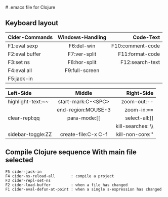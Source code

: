 ﻿﻿# .emacs file for Clojure## Keyboard layout| Cider-Commands | Windows-Handling | Code-Text               || :---                        |     :---:                      |          ---:                 || F1:eval sexp          | F6:del-win               | F10:comment-code|| F2:eval buffer       | F7:ver-split              | F11:format-code     || F3:set ns               | F8:hor-split             | F12:search-text        || F4:eval all             | F9:full-screen          |                                 || F5:jack-in             |                                 |                                || Left-Side                | Middle                          | Right-Side           || :---                         |     :---:                            |          ---:             || highlight-text:~~   | start-mark:C-\<SPC\>  | zoom-out:--        ||                               | end-region:MOUSE-3   | zoom-in:==         || clear-repl:qq           |  para-mode:[[                | select-all:]]          ||                               |                                      | kill-searches: \\\\ || sidebar-toggle:ZZ | create-file:C-x C-f         | kill-non-core:''     |## Compile Clojure sequence	With main file selected	F5 cider-jack-in	F4 cider-ns-reload-all       : compile a project	F3 cider-repl-set-ns	F2 cider-load-buffer         : when a file has changed	F1 cider-eval-defun-at-point : when a single s-expression has changed